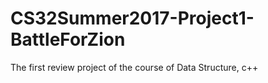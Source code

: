 # CS32Summer2017-Project1-BattleForZion
The first review project of the course of Data Structure, c++
